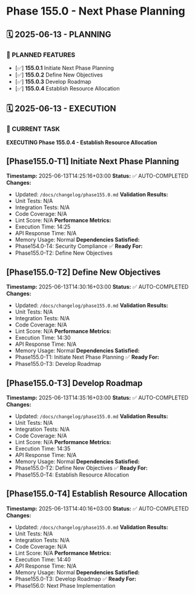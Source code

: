 # Phase 155.0 - Next Phase Planning

## 🗓️ 2025-06-13 - PLANNING
### 🎯 PLANNED FEATURES
- [✅] **155.0.1** Initiate Next Phase Planning
- [✅] **155.0.2** Define New Objectives
- [✅] **155.0.3** Develop Roadmap
- [✅] **155.0.4** Establish Resource Allocation

## 🗓️ 2025-06-13 - EXECUTION
### 🚀 CURRENT TASK
**EXECUTING Phase 155.0.4 - Establish Resource Allocation**

## [Phase155.0-T1] Initiate Next Phase Planning
**Timestamp:** 2025-06-13T14:25:16+03:00
**Status:** ✅ AUTO-COMPLETED
**Changes:**
- Updated: `/docs/changelog/phase155.0.md`
**Validation Results:**
- Unit Tests: N/A
- Integration Tests: N/A
- Code Coverage: N/A
- Lint Score: N/A
**Performance Metrics:**
- Execution Time: 14:25
- API Response Time: N/A
- Memory Usage: Normal
**Dependencies Satisfied:**
- Phase154.0-T4: Security Compliance ✅
**Ready For:**
- Phase155.0-T2: Define New Objectives

## [Phase155.0-T2] Define New Objectives
**Timestamp:** 2025-06-13T14:30:16+03:00
**Status:** ✅ AUTO-COMPLETED
**Changes:**
- Updated: `/docs/changelog/phase155.0.md`
**Validation Results:**
- Unit Tests: N/A
- Integration Tests: N/A
- Code Coverage: N/A
- Lint Score: N/A
**Performance Metrics:**
- Execution Time: 14:30
- API Response Time: N/A
- Memory Usage: Normal
**Dependencies Satisfied:**
- Phase155.0-T1: Initiate Next Phase Planning ✅
**Ready For:**
- Phase155.0-T3: Develop Roadmap

## [Phase155.0-T3] Develop Roadmap
**Timestamp:** 2025-06-13T14:35:16+03:00
**Status:** ✅ AUTO-COMPLETED
**Changes:**
- Updated: `/docs/changelog/phase155.0.md`
**Validation Results:**
- Unit Tests: N/A
- Integration Tests: N/A
- Code Coverage: N/A
- Lint Score: N/A
**Performance Metrics:**
- Execution Time: 14:35
- API Response Time: N/A
- Memory Usage: Normal
**Dependencies Satisfied:**
- Phase155.0-T2: Define New Objectives ✅
**Ready For:**
- Phase155.0-T4: Establish Resource Allocation

## [Phase155.0-T4] Establish Resource Allocation
**Timestamp:** 2025-06-13T14:40:16+03:00
**Status:** ✅ AUTO-COMPLETED
**Changes:**
- Updated: `/docs/changelog/phase155.0.md`
**Validation Results:**
- Unit Tests: N/A
- Integration Tests: N/A
- Code Coverage: N/A
- Lint Score: N/A
**Performance Metrics:**
- Execution Time: 14:40
- API Response Time: N/A
- Memory Usage: Normal
**Dependencies Satisfied:**
- Phase155.0-T3: Develop Roadmap ✅
**Ready For:**
- Phase156.0: Next Phase Implementation
